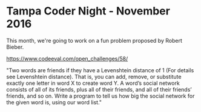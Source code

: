 # Tampa Coder Night - November 2016

This month, we're going to work on a fun problem proposed by Robert Bieber. 

https://www.codeeval.com/open_challenges/58/ 

"Two words are friends if they have a Levenshtein distance of 1 (For details see Levenshtein distance). That is, you can add, remove, or substitute exactly one letter in word X to create word Y. A word’s social network consists of all of its friends, plus all of their friends, and all of their friends’ friends, and so on. Write a program to tell us how big the social network for the given word is, using our word list." 
